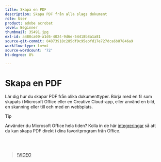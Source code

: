 ```yaml
---
title: Skapa en PDF
description: Skapa PDF från alla slags dokument
role: User
product: adobe acrobat
level: Beginner
thumbnail: 35491.jpg
exl-id: a480ca00-a1d6-4024-9d6e-54418b8a1a81
source-git-commit: 04073918c285df9c95ebfd17e727dca6b87846a9
workflow-type: tm+mt
source-wordcount: '72'
ht-degree: 8%

---
```


# Skapa en PDF

Lär dig hur du skapar PDF från olika dokumenttyper. Börja med en fil som skapats i Microsoft Office eller en Creative Cloud-app, eller använd en bild, en skanning eller till och med en webbplats.

>[!TIP]
>
>Använder du Microsoft Office hela tiden? Kolla in de här [integreringar](../integrate/integrate-overview.md#microsoft) så att du kan skapa PDF direkt i dina favoritprogram från Office.

<br> 

>[!VIDEO](https://video.tv.adobe.com/v/35491?hidetitle=true)